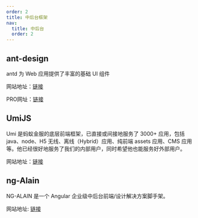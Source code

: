 ```yaml
---
order: 2
title: 中后台框架
nav:
  title: 中后台
  order: 2
---
```


## ant-design
antd 为 Web 应用提供了丰富的基础 UI 组件

网站地址：[链接](https://ant.design/components/overview-cn/)

PRO网址：[链接](https://pro.ant.design/zh-CN/docs/getting-started)


## UmiJS

Umi 是蚂蚁金服的底层前端框架，已直接或间接地服务了 3000+ 应用，包括 java、node、H5 无线、离线（Hybrid）应用、纯前端 assets 应用、CMS 应用等。他已经很好地服务了我们的内部用户，同时希望他也能服务好外部用户。

网站地址：[链接](https://umijs.org/zh-CN/docs)

## ng-Alain

NG-ALAIN 是一个 Angular 企业级中后台前端/设计解决方案脚手架。

网站地址: [链接](https://ng-alain.com/docs/getting-started/zh)